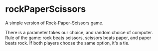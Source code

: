# rockPaperScissors

A simple version of Rock-Paper-Scissors game. 

There is a parameter takes our choice, and random choice of computer. 
Rule of the game: rock beats scissors, scissors beats paper, and paper beats rock. If both players choose the same option, it's a tie.
